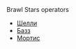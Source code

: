 <HTML>
<head>
Brawl Stars operators
<link rel="stylesheet" href="stile.css">
</head>
<body>
 <ul>
<li><a href="shell.html">Шелли</a></li>
<li><a href="bazz.html">Базз</a></li>
<li><a href="mortis.html">Мортис</a></li>
</ul>

<table>
</table>
</body>
</HTML>
